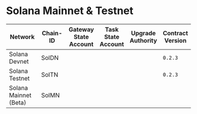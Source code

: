 # Solana Mainnet & Testnet

<table data-full-width="true"><thead><tr><th width="179">Network</th><th width="138">Chain-ID</th><th>Gateway State Account</th><th>Task State Account</th><th>Upgrade Authority</th><th>Contract Version</th></tr></thead><tbody><tr><td>Solana Devnet</td><td>SolDN</td><td></td><td></td><td></td><td><code>0.2.3</code></td></tr><tr><td>Solana Testnet</td><td>SolTN</td><td></td><td></td><td></td><td><code>0.2.3</code></td></tr><tr><td>Solana Mainnet (Beta)</td><td>SolMN</td><td></td><td></td><td></td><td></td></tr></tbody></table>

